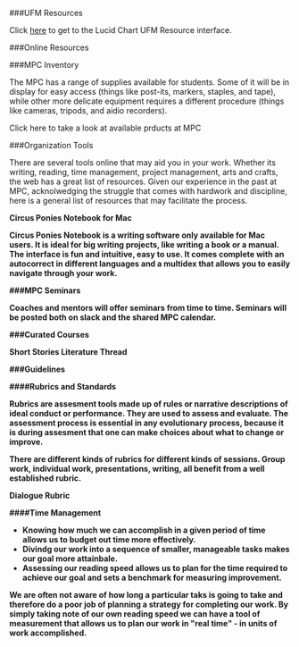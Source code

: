 ###UFM Resources

Click [here](https://www.lucidchart.com/documents/view/b43a3bbc-fc3b-4306-9830-0098219f5204) to get to the Lucid Chart UFM Resource interface. 

###Online Resources 

###MPC Inventory 

The MPC has a range of supplies available for students. Some of it will be in display for easy access (things like post-its, markers, staples, and tape), while other more delicate equipment requires a different procedure (things like cameras, tripods, and aidio recorders). 

Click here to take a look at available prducts at MPC 

###Organization Tools 

There are several tools online that may aid you in your work. Whether its writing, reading, time management, project management, arts and crafts, the web has a great list of resources. Given our experience in the past at MPC, acknolwedging the struggle that comes with hardwork and discipline, here is a general list of resources that may facilitate the process. 

<b>Circus Ponies Notebook for Mac 

Circus Ponies Notebook is a writing software only available for Mac users. It is ideal for big writing projects, like writing a book or a manual. The interface is fun and intuitive, easy to use. It comes complete with an autocorrect in different languages and a multidex that allows you to easily navigate through your work. 

###MPC Seminars

Coaches and mentors will offer seminars from time to time. Seminars will be posted both on slack and the shared MPC calendar. 

###Curated Courses 

<b>Short Stories Literature Thread 

###Guidelines 

####Rubrics and Standards 

Rubrics are assesment tools made up of rules or narrative descriptions of ideal conduct or performance. They are used to 
assess and evaluate. The assessment process is essential in any evolutionary process, because it is during assesment that one 
can make choices about what to change or improve. 

There are different kinds of rubrics for different kinds of sessions. Group work, individual work, presentations, writing, all
benefit from a well established rubric. 

<b>Dialogue Rubric 

####Time Management 

- Knowing how much we can accomplish in a given period of time allows us to budget out time more effectively. 
- Divindg our work into a sequence of smaller, manageable tasks makes our goal more attainbale. 
- Assessing our reading speed allows us to plan for the time required to achieve our goal and sets a benchmark for measuring improvement. 

We are often not aware of how long a particular taks is going to take and therefore do a poor job of planning a strategy for 
completing our work. By simply taking note of our own reading speed we can have a tool of measurement that allows us to plan our 
work in "real time" - in units of work accomplished. 

